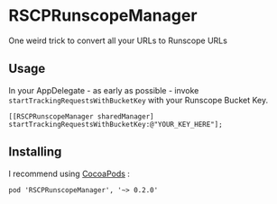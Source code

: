 RSCPRunscopeManager
===================

One weird trick to convert all your URLs to Runscope URLs


Usage
-----

In your AppDelegate - as early as possible - invoke ```startTrackingRequestsWithBucketKey``` with your Runscope Bucket Key.


    [[RSCPRunscopeManager sharedManager] startTrackingRequestsWithBucketKey:@"YOUR_KEY_HERE"];


Installing
----------

I recommend using [CocoaPods](http://cocoapods.org) :

    pod 'RSCPRunscopeManager', '~> 0.2.0'


